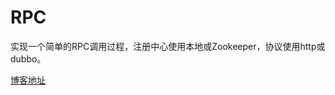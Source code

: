 # RPC
实现一个简单的RPC调用过程，注册中心使用本地或Zookeeper，协议使用http或dubbo。

[博客地址](https://xmzpc.github.io/dubbo/2019/10/22/dubborpc.html)

